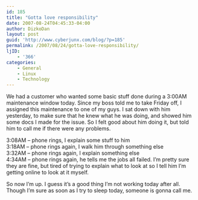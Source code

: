 ```yaml
---
id: 185
title: "Gotta love responsibility"
date: 2007-08-24T04:45:33-04:00
author: DizkoDan
layout: post
guid: 'http://www.cyberjunx.com/blog/?p=185'
permalink: /2007/08/24/gotta-love-responsibility/
ljID:
    - '366'
categories:
    - General
    - Linux
    - Technology
---
```


We had a customer who wanted some basic stuff done during a 3:00AM maintenance window today. Since my boss told me to take Friday off, I assigned this maintenance to one of my guys. I sat down with him yesterday, to make sure that he knew what he was doing, and showed him some docs I made for the issue. So I felt good about him doing it, but told him to call me if there were any problems.

3:08AM – phone rings, I explain some stuff to him  
3:18AM – phone rings again, I walk him through something else  
3:32AM – phone rings again, I explain something else  
4:34AM – phone rings again, he tells me the jobs all failed. I’m pretty sure they are fine, but tired of trying to explain what to look at so I tell him I’m getting online to look at it myself.

So now I’m up. I guess it’s a good thing I’m not working today after all. Though I’m sure as soon as I try to sleep today, someone is gonna call me.